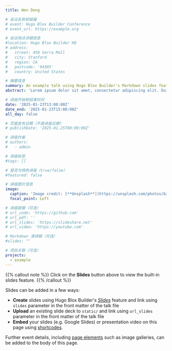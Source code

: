```yaml
---
title: Wen Dong

# 会议名称和链接
# event: Hugo Blox Builder Conference
# event_url: https://example.org

# 会议地点详细信息
#location: Hugo Blox Builder HQ
# address:
#   street: 450 Serra Mall
#   city: Stanford
#   region: CA
#   postcode: '94305'
#   country: United States

# 摘要信息
summary: An example talk using Hugo Blox Builder's Markdown slides feature.
abstract: 'Lorem ipsum dolor sit amet, consectetur adipiscing elit. Duis posuere tellusac convallis placerat. Proin tincidunt magna sed ex sollicitudin condimentum. Sed ac faucibus dolor, scelerisque sollicitudin nisi. Cras purus urna, suscipit quis sapien eu, pulvinar tempor diam.'

# 讲座开始和结束时间
date: '2025-01-23T13:00:00Z'
date_end: '2025-01-23T15:00:00Z'
all_day: false

# 页面发布日期（不是讲座日期）
# publishDate: '2025-01-25T00:00:00Z'

# 讲座作者
# authors:
#   - admin

# 讲座标签
#tags: []

# 是否为特色讲座（true/false）
#featured: false

# 讲座图片信息
image:
  caption: 'Image credit: [**Unsplash**](https://unsplash.com/photos/bzdhc5b3Bxs)'
  focal_point: Left

# 讲座链接（可选）
# url_code: 'https://github.com'
# url_pdf: ''
# url_slides: 'https://slideshare.net'
# url_video: 'https://youtube.com'

# Markdown 演讲稿（可选）
#slides: ""

# 项目关联（可选）
projects:
  - example
---
```


{{% callout note %}}
Click on the **Slides** button above to view the built-in slides feature.
{{% /callout %}}

Slides can be added in a few ways:

- **Create** slides using Hugo Blox Builder's [_Slides_](https://docs.hugoblox.com/reference/content-types/) feature and link using `slides` parameter in the front matter of the talk file
- **Upload** an existing slide deck to `static/` and link using `url_slides` parameter in the front matter of the talk file
- **Embed** your slides (e.g. Google Slides) or presentation video on this page using [shortcodes](https://docs.hugoblox.com/reference/markdown/).

Further event details, including [page elements](https://docs.hugoblox.com/reference/markdown/) such as image galleries, can be added to the body of this page.